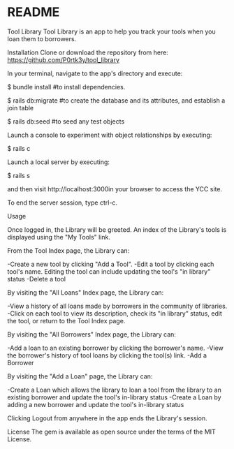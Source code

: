 # README

Tool Library
Tool Library is an app to help you track your tools when you loan them to borrowers.

Installation
Clone or download the repository from here: https://github.com/P0rtk3y/tool_library

In your terminal, navigate to the app's directory and execute:

$ bundle install  #to install dependencies.

$ rails db:migrate #to create the database and its attributes, and establish a join table  

$ rails db:seed #to seed any test objects

Launch a console to experiment with object relationships by executing:

$ rails c

Launch a local server by executing:

$ rails s

and then visit http://localhost:3000in your browser to access the YCC site.

To end the server session, type ctrl-c.


Usage



Once logged in, the Library will be greeted. An index of the Library's tools is displayed using the "My Tools" link.

From the Tool Index page, the Library can:

-Create a new tool by clicking "Add a Tool".
-Edit a tool by clicking each tool's name. Editing the tool can include updating the tool's "in library" status
-Delete a tool

By visiting the "All Loans" Index page, the Library can:

-View a history of all loans made by borrowers in the community of libraries.  
-Click on each tool to view its description, check its "in library" status, edit the tool, or return to the Tool Index page.  

By visiting the "All Borrowers" Index page, the Library can:

-Add a loan to an existing borrower by clicking the borrower's name.
-View the borrower's history of tool loans by clicking the tool(s) link.
-Add a Borrower

By visiting the "Add a Loan" page, the Library can:

-Create a Loan which allows the library to loan a tool from the library to an existing borrower and update the tool's in-library status
-Create a Loan by adding a new borrower and update the tool's in-library status


Clicking Logout from anywhere in the app ends the Library's session.


License
The gem is available as open source under the terms of the MIT License.
